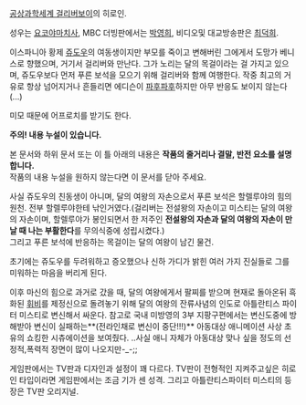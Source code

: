 [공상과학세계 걸리버보이](%EA%B3%B5%EC%83%81%EA%B3%BC%ED%95%99%EC%84%B8%EA%B3%84%20%EA%B1%B8%EB%A6%AC%EB%B2%84%EB%B3%B4%EC%9D%B4.md)의 히로인.

성우는 [요코야마치사](%EC%9A%94%EC%BD%94%EC%95%BC%EB%A7%88%20%EC%B9%98%EC%82%AC.md), MBC
더빙판에서는 [박영희](%EB%B0%95%EC%98%81%ED%9D%AC.md), 비디오및 대교방송판은
[최덕희](%EC%B5%9C%EB%8D%95%ED%9D%AC.md).

이스파니아 황제 [쥬도우](%EC%A5%AC%EB%8F%84%EC%9A%B0.md)의 여동생이지만 부모를 죽이고 변해버린 그에게서
도망가 베니스로 향했으며, 거기서 걸리버와 만난다. 그가 노리는 달의 목걸이라는 걸 가지고 있으며, 쥬도우보다 먼저 푸른 보석을 모으기 위해
걸리버와 함께 여행한다. 작중 최고의 거유로 항상 넘어지거나 흔들리면 에디슨이
[파후파후](%ED%8C%8C%ED%9B%84%ED%8C%8C%ED%9B%84.md)하지만 아무 반응도 보이지 않는다(...)

미모 때문에 어프로치를 받기도 한다.

**주의! 내용 누설이 있습니다.**  
  
본 문서와 하위 문서 또는 이 틀 아래의 내용은 **작품의 줄거리나 결말, 반전 요소를 설명합니다.**  
작품의 내용 누설을 원하지 않는다면 이 문서를 닫아 주세요.

사실 쥬도우의 친동생이 아니며, 달의 여왕의 자손으로서 푸른 보석은 할렐루야의 힘의 원천. 전부 할렐루야한테 낚인거였다.(걸리버는 전설왕의
자손이고 미스티는 달의 여왕의 자손이며, 할렐루야가 봉인되면서 한 저주인 **전설왕의 자손과 달의 여왕의 자손이 만날 때 나는 부활한다**를
무의식중에 성립시켰다.)  
그리고 푸른 보석에 반응하는 목걸이는 달의 여왕이 남긴 물건.

초기에는 쥬도우를 두려워하고 증오했으나 신하 가디가 밝힌 여러 가지 진실들로 그를 미워하는 마음을 버리게 된다.

이후 마신의 힘으로 과거로 갔을 때, 달의 여왕에게서 팔찌를 받으며 현재로 돌아온뒤 흑화된
[휘비](%ED%9C%98%EB%B9%84.md)를 제정신으로 돌려놓기 위해 달의 여왕의 잔류사념의 인도로 아틀란티스 파이터 미스티로
변신해서 싸운다. 참고로 국내 미방영의 3부 지팡구편에서는 변신도중에 방해받아 변신이 실패하는**(전라인채로 변신이 중단!!!)** 아동대상
애니메이션 사상 초유의 쇼킹한 시츄에이션을 보여줬다. ..사실 애니 자체가 아동대상 맞나 싶을 정도의 선정적,폭력적 장면이 많이
나오지만-_-;;

게임판에서는 TV판과 디자인과 설정이 꽤 다르다. TV판이 전형적인 지켜주고싶은 히로인 타입이라면 게임판에서는 조금 기가 센 성격. 그리고
아틀란티스파이터 미스티의 등장은 TV판 오리지널.

